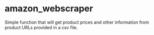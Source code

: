# amazon_webscraper
Simple function that will get product prices and other information from product URLs provided in a csv file.
